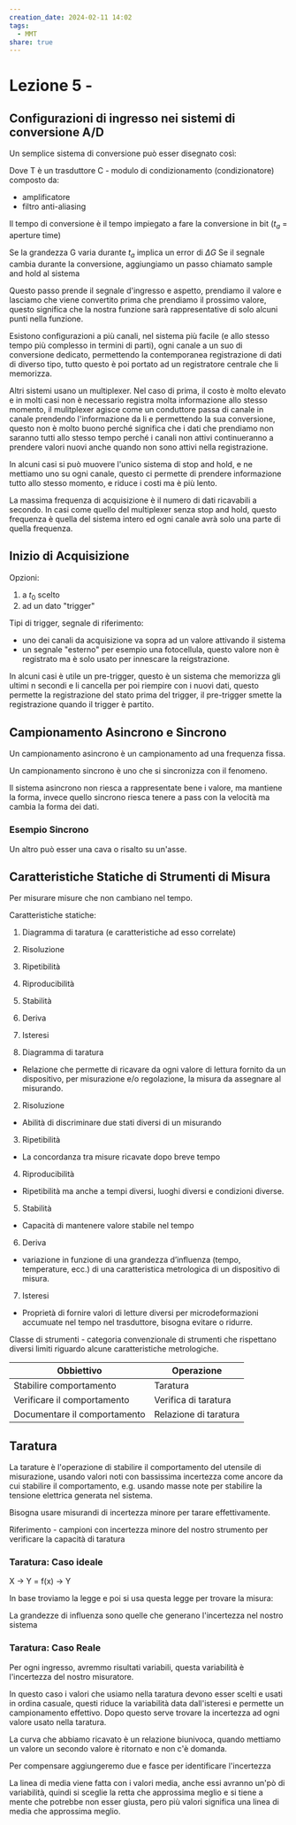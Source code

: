 ```yaml
---
creation_date: 2024-02-11 14:02
tags:
  - MMT
share: true
---
```

# Lezione 5 -

## Configurazioni di ingresso nei sistemi di conversione A/D

Un semplice sistema di conversione può esser disegnato così:
<!Diagramma sistema semplice>

Dove T è un trasduttore
C - modulo di condizionamento (condizionatore) composto da:
- amplificatore
- filtro anti-aliasing

Il tempo di conversione è il tempo impiegato a fare la conversione in bit ($t_{a}$ = aperture time)

Se la grandezza G varia durante $t_{a}$ implica un error di $\Delta G$
Se il segnale cambia durante la conversione, aggiungiamo un passo chiamato sample and hold al sistema

<!Diagramma sistema con sample and hold>

Questo passo prende il segnale d'ingresso e aspetto, prendiamo il valore e lasciamo che viene convertito prima che prendiamo il prossimo valore, questo significa che la nostra funzione sarà rappresentative di solo alcuni punti nella funzione.

Esistono configurazioni a più canali, nel sistema più facile (e allo stesso tempo più complesso in termini di parti), ogni canale a un suo di conversione dedicato, permettendo la contemporanea registrazione di dati di diverso tipo, tutto questo è poi portato ad un registratore centrale che li memorizza.

<!Diagramma sistema completo per canale>

Altri sistemi usano un multiplexer. Nel caso di prima, il costo è molto elevato e in molti casi non è necessario registra molta informazione allo stesso momento, il mulitplexer agisce come un conduttore passa di canale in canale prendendo l'informazione da li e permettendo la sua conversione, questo non è molto buono perché significa che i dati che prendiamo non saranno tutti allo stesso tempo perché i canali non attivi continueranno a prendere valori nuovi anche quando non sono attivi nella registrazione.

<!Diagramma multiplexer>

In alcuni casi si può muovere l'unico sistema di stop and hold, e ne mettiamo uno su ogni canale, questo ci permette di prendere informazione tutto allo stesso momento, e riduce i costi ma è più lento.

<!Diagramma multiplexer con s/h per ogni canale>

La massima frequenza di acquisizione è il numero di dati ricavabili a secondo. In casi come quello del multiplexer senza stop and hold, questo frequenza è quella del sistema intero ed ogni canale avrà solo una parte di quella frequenza.

## Inizio di Acquisizione

Opzioni:
1. a $t_{0}$ scelto
2. ad un dato "trigger"

Tipi di trigger, segnale di riferimento:
- uno dei canali da acquisizione va sopra ad un valore attivando il sistema
- un segnale "esterno" per esempio una fotocellula, questo valore non è registrato ma è solo usato per innescare la reigstrazione.

In alcuni casi è utile un pre-trigger, questo è un sistema che memorizza gli ultimi n secondi e li cancella per poi riempire con i nuovi dati, questo permette la registrazione del stato prima del trigger, il pre-trigger smette la registrazione quando il trigger è partito.

## Campionamento Asincrono e Sincrono

Un campionamento asincrono è un campionamento ad una frequenza fissa.

Un campionamento sincrono è uno che si sincronizza con il fenomeno.

<!Diagramma sincrono-asincrono>

Il sistema asincrono non riesca a rappresentate bene i valore, ma mantiene la forma, invece quello sincrono riesca tenere a pass con la velocità ma cambia la forma dei dati.

### Esempio Sincrono


<!Diagramma ruota fonica con sensore>

Un altro può esser una cava o risalto su un'asse.

<!Diagramma cava o risalto>

## Caratteristiche Statiche di Strumenti di Misura

Per misurare misure che non cambiano nel tempo.

Caratteristiche statiche:

1. Diagramma di taratura (e caratteristiche ad esso correlate)
2. Risoluzione
3. Ripetibilità
4. Riproducibilità
5. Stabilità
6. Deriva
7. Isteresi

1. Diagramma di taratura
- Relazione che permette di ricavare da ogni valore di lettura fornito da un dispositivo, per misurazione e/o regolazione, la misura da assegnare al misurando.
2. Risoluzione
- Abilità di discriminare due stati diversi di un misurando
3. Ripetibilità
- La concordanza tra misure ricavate dopo breve tempo
4. Riproducibilità
- Ripetibilità ma anche a tempi diversi, luoghi diversi e condizioni diverse.
5. Stabilità
- Capacità di mantenere valore stabile nel tempo
6. Deriva
- variazione in funzione di una grandezza d’influenza (tempo, temperature, ecc.) di una caratteristica metrologica di un dispositivo di misura.
7. Isteresi
- Proprietà di fornire valori di letture diversi per microdeformazioni accumuate nel tempo nel trasduttore, bisogna evitare o ridurre.

Classe di strumenti - categoria convenzionale di strumenti che rispettano diversi limiti riguardo alcune caratteristiche metrologiche.


| Obbiettivo                   | Operazione            |
| ---------------------------- | --------------------- |
| Stabilire comportamento      | Taratura              |
| Verificare il comportamento  | Verifica di taratura  |
| Documentare il comportamento | Relazione di taratura |

## Taratura

La tarature è l'operazione di stabilire il comportamento del utensile di misurazione, usando valori noti con bassissima incertezza come ancore da cui stabilire il comportamento, e.g. usando masse note per stabilire la tensione elettrica generata nel sistema.

Bisogna usare misurandi di incertezza minore per tarare effettivamente.

Riferimento - campioni con incertezza minore del nostro strumento per verificare la capacità di taratura

### Taratura: Caso ideale

X $\to$ Y = f(x) $\to$ Y

In base troviamo la legge e poi si usa questa legge per trovare la misura:

<!Diagramma grafico taratura e misura>

La grandezze di influenza sono quelle che generano l'incertezza nel nostro sistema

### Taratura: Caso Reale

Per ogni ingresso, avremmo risultati variabili, questa variabilità è l'incertezza del nostro misuratore.

<!Diagramma caso reale>

In questo caso i valori che usiamo nella taratura devono esser scelti e usati in ordina casuale, questi riduce la variabilità data dall'isteresi e permette un campionamento effettivo. Dopo questo serve trovare la incertezza ad ogni valore usato nella taratura.

La curva che abbiamo ricavato è un relazione biunivoca, quando mettiamo un valore un secondo valore è ritornato e non c'è domanda.

Per compensare aggiungeremo due e fasce per identificare l'incertezza

La linea di media viene fatta con i valori media, anche essi avranno un'pò di variabilità, quindi si sceglie la retta che approssima meglio e si tiene a mente che potrebbe non esser giusta, pero più valori significa una linea di media che approssima meglio.